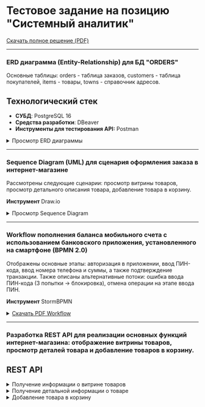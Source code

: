 # Тестовое задание на позицию "Системный аналитик"

[Скачать полное решение (PDF)](https://raw.githubusercontent.com/ElenaDanchenko/TEST_FOR_SA/main/Тестовое%20задание%20на%20позицию%20Системный%20аналитик_Данченко_Елена.pdf)

--- 
### ERD диаграмма (Entity-Relationship) для БД "ORDERS"

Основные таблицы: orders - таблица заказов, customers - таблица покупателей, items - товары, towns - справочник адресов.

## Технологический стек
- **СУБД**: PostgreSQL 16
- **Средства разработки**:  DBeaver
- **Инструменты для тестирования API:** Postman
    
<details>
  <summary>Просмотр ERD диаграммы</summary>
  <img width="1035" height="525" alt="ERD Diagram" src="https://github.com/user-attachments/assets/16345c7b-6b9e-42f7-8738-32d058592c09"/>
</details>

---

### Sequence Diagram (UML) для сценария оформления заказа в интернет-магазине

Рассмотрены следующие сценарии: просмотр витрины товаров, просмотр детального описания товара, добавление товара в корзину.

**Инструмент** Draw.io

<details>
	<summary>Просмотр Sequence Diagram</summary>
	<img width="725" height="1225" alt="ERD Diagram" src="https://github.com/user-attachments/assets/fdf5c982-921d-4217-99bb-460722c3de9f"/>
</details>

---

### Workflow пополнения баланса мобильного счета с использованием банковского приложения, установленного на смартфоне (BPMN 2.0)

Отображены основные этапы: авторизация в приложении, ввод ПИН-кода, ввод номера телефона и суммы, а также подтверждение транзакции. 
Также описаны альтернативные потоки:  ошибка ввода ПИН-кода (3 попытки → блокировка), отмена операции на этапе ввода ПИН.

**Инструмент** StormBPMN

<details>
	<summary><a href="https://github.com/ElenaDanchenko/SA_Test_DB_API_BPMN_UML/blob/main/BPMN%20%D0%B4%D0%B8%D0%B0%D0%B3%D1%80%D0%B0%D0%BC%D0%BC%D0%B0%20%D0%BF%D0%BE%D0%BF%D0%BE%D0%BB%D0%BD%D0%B5%D0%BD%D0%B8%D0%B5%20%D0%B1%D0%B0%D0%BB%D0%B0%D0%BD%D1%81%D0%B0%20%D0%BC%D0%BE%D0%B1%D0%B8%D0%BB%D1%8C%D0%BD%D0%BE%D0%B3%D0%BE%20%D1%82%D0%B5%D0%BB%D0%B5%D1%84%D0%BE%D0%BD%D0%B0.pdf" download="название_файла_для_скачивания.pdf">Скачать PDF Workflow</a></summary>
	
</details>

---

### Разработка REST API для реализации основных функций интернет-магазина: отображение витрины товаров, просмотр деталей товара и добавление товаров в корзину.

## REST API

<details>
<br>
<summary>Получение информации о витрине товаров</summary>

Данный эндпойнт позволяет запросить информацию для отображения витрины товаров.

### Метод и путь

| Метод | Путь      |
| ----- | --------- |
| GET   | `/catalog` |

### Поля ответа

| Наименование    | Тип данных | Описание                       |
| --------------- | ---------- | ------------------------------ |
| name            | string     | наименование товара            |
| production      | string     | наименование производителя    |
| price           | string     | цена товара                    |
| img_src         | string     | ссылка на изображение товара   |
| id              | number     | уникальный идентификатор товара |

### Пример запроса

Используя `curl`:

```bash
curl \
http://127.0.0.1:1234/v1/catalog

### Пример запроса

Используя `curl`:

```bash
curl \
http://127.0.0.1:1234/v1/catalog

{
  "catalog": [
    {
      "name": "Фигурка Эльвира",
      "production": "Neca",
      "price": "5000.0",
      "img_src": "images/figures/neca/34679",
      "id": 45678
    },
    {
      "name": "Фигурка Кендимен",
      "production": "Trick or Treat",
      "price": "4700.0",
      "img_src": "images/figures/trick_or_treat/89641",
      "id": 75678
    }
  ]
}
<br>

```
</details>
<details>
<br>
<summary>Получение детальной информации о товаре</summary>

Данный эндпойнт позволяет запросить информацию для отображения детальной информации о товаре.

### Метод и путь
| Метод | Путь      |
| ----- | --------- |
| GET   | `/details/item?id=:id` |
| GET   | `/details/item /:id` |

### Параметры запроса

| Наименование | Тип данных |Значение по умолчанию  | Обязательность |Описание |
| ----- | --------- | --------- | --------- | --------- |
| id   | integer |-  |+ |уникальный идентификатор товара  |

### Поля ответа

|Наименование	|Тип данных|	Описание|
| ----- | --------- |---------|
| name | string|	наименование товара|
| production | string| наименование производителя|
| price | string | цена товара|
| imgs_src | array |список ссылок на изображения товара|
| id | number |уникальный идентификатор товара|
| productType | string | тип продукта|
| size |string|	размер товара |
| material | string | материал товара|
| modelNumber | string|	наименование модели товара|
| description | string	|описание товара|


### Пример запроса

Используя `curl`:

```bash
curl \
http://127.0.0.1:1234/v1/details/item?id=45678

Пример ответа:

    {
      "name": "Фигурка Эльвира",
      "production": "Neca",
      "price": "5000.0",
      "imgs_src": [
		"images/figures/neca/34679", 
		"images/figures/neca/34680",
           "images/figures/neca/34681",
		"images/figures/neca/34682",
        	"images/figures/neca/34683" 
	 ],
      "id": 45678,
      "productType": "Подвижная фигурка",
      "size": "18 см",
      "material": "Пластик, ткань",
      "modelNumber": "NC1437",
      "description": "В конце полнометражных приключений \"Эльвиры, 	повелительницы тьмы\", наша угарная героиня отыгрывает образ 	ныне экшн-пенсионеров, а тогда в 80-х звезд типа Арнольда и 	Сильвестра, вооружившись воинственной раскраской и мощной 	базукой - именно этот облик точнехонько воспроизвели NECA, уже 	выдавших идеальные версии фигурок Эльвиры.\n\n И тут без 	идеальности не обошлось, то же анатомически и пропорционально 	верное подвижное тело облачено в \"укороченный\" вариант 	тканевого платья, сменные лица все также превосходно 	скульптированы и окрашены цифровым образом, пышная прическа 	детализирована, ну а комплект содержит ту самую базуку и 	колдовской гримуар, который отлично будет смотреться и в руках 	других версий Эльвир"
    }
```
</details>

<details>
<br>
<summary>Добавление товара в корзину</summary>

Этот эндпойнт позволяет добавить товар в корзину.

### Метод и путь
| Метод | Путь      |
| ----- | --------- |
| POST  | `/cart` |

### Параметры запроса

| Наименование | Тип данных | Значение по умолчанию | Обязательность  | Описание |
| ----- | --------- |--------- | --------- | --------- |
| cart_id | number | - | + | уникальный идентификатор корзины пользователя |
| item_id | number| - | + | уникальный идентификатор товара |
| quantity | number | 1 | - | количество единиц товара |

### Поля ответа

|Наименование	|Тип данных|	Описание|
| ----- | --------- |---------|
| success | true/false | статус выполнения запроса |
| remains_of_item  | number | количество, оставшихся доступных для заказа единиц данного товара |

### Пример запроса

Используя `curl`:

```bash
curl \
-X POST \
-d '{
    "cart_id": 7601,
    "item_id": 45678,
    "quantity": 5
}'\
http://127.0.0.1:1234/v1/cart 

Пример ответа:
{
  "success": true,
  "remains_of_item": 5
}
```
</details>
